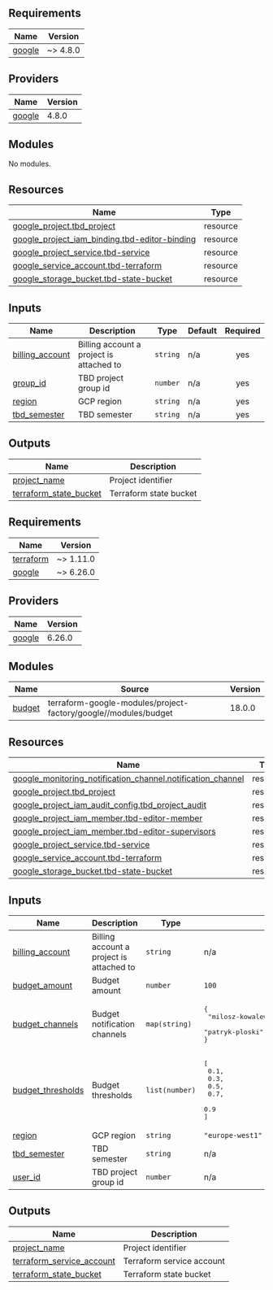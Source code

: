 ## Requirements

| Name | Version |
|------|---------|
| <a name="requirement_google"></a> [google](#requirement\_google) | ~> 4.8.0 |

## Providers

| Name | Version |
|------|---------|
| <a name="provider_google"></a> [google](#provider\_google) | 4.8.0 |

## Modules

No modules.

## Resources

| Name | Type |
|------|------|
| [google_project.tbd_project](https://registry.terraform.io/providers/hashicorp/google/latest/docs/resources/project) | resource |
| [google_project_iam_binding.tbd-editor-binding](https://registry.terraform.io/providers/hashicorp/google/latest/docs/resources/project_iam_binding) | resource |
| [google_project_service.tbd-service](https://registry.terraform.io/providers/hashicorp/google/latest/docs/resources/project_service) | resource |
| [google_service_account.tbd-terraform](https://registry.terraform.io/providers/hashicorp/google/latest/docs/resources/service_account) | resource |
| [google_storage_bucket.tbd-state-bucket](https://registry.terraform.io/providers/hashicorp/google/latest/docs/resources/storage_bucket) | resource |

## Inputs

| Name | Description | Type | Default | Required |
|------|-------------|------|---------|:--------:|
| <a name="input_billing_account"></a> [billing\_account](#input\_billing\_account) | Billing account a project is attached to | `string` | n/a | yes |
| <a name="input_group_id"></a> [group\_id](#input\_group\_id) | TBD project group id | `number` | n/a | yes |
| <a name="input_region"></a> [region](#input\_region) | GCP region | `string` | n/a | yes |
| <a name="input_tbd_semester"></a> [tbd\_semester](#input\_tbd\_semester) | TBD semester | `string` | n/a | yes |

## Outputs

| Name | Description |
|------|-------------|
| <a name="output_project_name"></a> [project\_name](#output\_project\_name) | Project identifier |
| <a name="output_terraform_state_bucket"></a> [terraform\_state\_bucket](#output\_terraform\_state\_bucket) | Terraform state bucket |
<!-- BEGINNING OF PRE-COMMIT-TERRAFORM DOCS HOOK -->
## Requirements

| Name | Version |
|------|---------|
| <a name="requirement_terraform"></a> [terraform](#requirement\_terraform) | ~> 1.11.0 |
| <a name="requirement_google"></a> [google](#requirement\_google) | ~> 6.26.0 |

## Providers

| Name | Version |
|------|---------|
| <a name="provider_google"></a> [google](#provider\_google) | 6.26.0 |

## Modules

| Name | Source | Version |
|------|--------|---------|
| <a name="module_budget"></a> [budget](#module\_budget) | terraform-google-modules/project-factory/google//modules/budget | 18.0.0 |

## Resources

| Name | Type |
|------|------|
| [google_monitoring_notification_channel.notification_channel](https://registry.terraform.io/providers/hashicorp/google/latest/docs/resources/monitoring_notification_channel) | resource |
| [google_project.tbd_project](https://registry.terraform.io/providers/hashicorp/google/latest/docs/resources/project) | resource |
| [google_project_iam_audit_config.tbd_project_audit](https://registry.terraform.io/providers/hashicorp/google/latest/docs/resources/project_iam_audit_config) | resource |
| [google_project_iam_member.tbd-editor-member](https://registry.terraform.io/providers/hashicorp/google/latest/docs/resources/project_iam_member) | resource |
| [google_project_iam_member.tbd-editor-supervisors](https://registry.terraform.io/providers/hashicorp/google/latest/docs/resources/project_iam_member) | resource |
| [google_project_service.tbd-service](https://registry.terraform.io/providers/hashicorp/google/latest/docs/resources/project_service) | resource |
| [google_service_account.tbd-terraform](https://registry.terraform.io/providers/hashicorp/google/latest/docs/resources/service_account) | resource |
| [google_storage_bucket.tbd-state-bucket](https://registry.terraform.io/providers/hashicorp/google/latest/docs/resources/storage_bucket) | resource |

## Inputs

| Name | Description | Type | Default | Required |
|------|-------------|------|---------|:--------:|
| <a name="input_billing_account"></a> [billing\_account](#input\_billing\_account) | Billing account a project is attached to | `string` | n/a | yes |
| <a name="input_budget_amount"></a> [budget\_amount](#input\_budget\_amount) | Budget amount | `number` | `100` | no |
| <a name="input_budget_channels"></a> [budget\_channels](#input\_budget\_channels) | Budget notification channels | `map(string)` | <pre>{<br/>  "milosz-kowalewski": "01168891@pw.edu.pl",<br/>  "patryk-ploski": "01168908@pw.edu.pl"<br/>}</pre> | no |
| <a name="input_budget_thresholds"></a> [budget\_thresholds](#input\_budget\_thresholds) | Budget thresholds | `list(number)` | <pre>[<br/>  0.1,<br/>  0.3,<br/>  0.5,<br/>  0.7,<br/>  0.9<br/>]</pre> | no |
| <a name="input_region"></a> [region](#input\_region) | GCP region | `string` | `"europe-west1"` | no |
| <a name="input_tbd_semester"></a> [tbd\_semester](#input\_tbd\_semester) | TBD semester | `string` | n/a | yes |
| <a name="input_user_id"></a> [user\_id](#input\_user\_id) | TBD project group id | `number` | n/a | yes |

## Outputs

| Name | Description |
|------|-------------|
| <a name="output_project_name"></a> [project\_name](#output\_project\_name) | Project identifier |
| <a name="output_terraform_service_account"></a> [terraform\_service\_account](#output\_terraform\_service\_account) | Terraform service account |
| <a name="output_terraform_state_bucket"></a> [terraform\_state\_bucket](#output\_terraform\_state\_bucket) | Terraform state bucket |
<!-- END OF PRE-COMMIT-TERRAFORM DOCS HOOK -->
